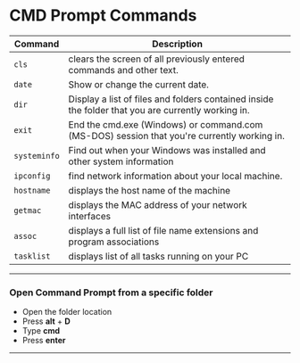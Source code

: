 # CMD Prompt Commands


|    Command |  Description                                                                                      |
|------------|---------------------------------------------------------------------------------------------------|
|`cls`       | clears the screen of all previously entered commands and other text.                              |
|`date`      | Show or change the current date.                                                                  |
|`dir`       | Display a list of files and folders contained inside the folder that you are currently working in.|
|`exit`      | End the cmd.exe (Windows) or command.com (MS-DOS) session that you're currently working in.       |
|`systeminfo`| Find out when your Windows was installed and other system information                             |
|`ipconfig`  | find network information about your local machine.                                                |
|`hostname`  | displays the host name of the machine                                                             |
|`getmac`    | displays the MAC address of your network interfaces                                               |
|`assoc`     | displays a full list of file name extensions and program associations                             |
|`tasklist`  | displays list of all tasks running on your PC                                                     |

---

### Open Command Prompt from a specific folder

- Open the folder location 
- Press **alt** + **D**
- Type **cmd**
- Press **enter**

---
